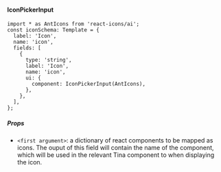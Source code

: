 #### IconPickerInput

```tsx
import * as AntIcons from 'react-icons/ai';
const iconSchema: Template = {
  label: 'Icon',
  name: 'icon',
  fields: [
    {
      type: 'string',
      label: 'Icon',
      name: 'icon',
      ui: {
        component: IconPickerInput(AntIcons),
      },
    },
  ],
};
```

##### Props

- `<first argument>`: a dictionary of react components to be mapped as icons. The ouput of this field will contain the name of the component, which will be used in the relevant Tina component to when displaying the icon.

